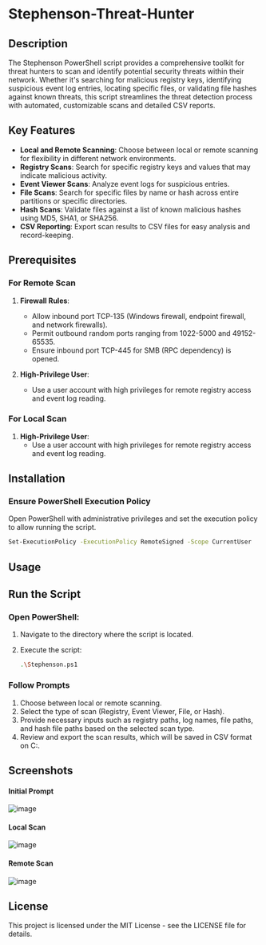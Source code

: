 # Stephenson-Threat-Hunter

## Description

The Stephenson PowerShell script provides a comprehensive toolkit for threat hunters to scan and identify potential security threats within their network. Whether it's searching for malicious registry keys, identifying suspicious event log entries, locating specific files, or validating file hashes against known threats, this script streamlines the threat detection process with automated, customizable scans and detailed CSV reports.

## Key Features

- **Local and Remote Scanning**: Choose between local or remote scanning for flexibility in different network environments.
- **Registry Scans**: Search for specific registry keys and values that may indicate malicious activity.
- **Event Viewer Scans**: Analyze event logs for suspicious entries.
- **File Scans**: Search for specific files by name or hash across entire partitions or specific directories.
- **Hash Scans**: Validate files against a list of known malicious hashes using MD5, SHA1, or SHA256.
- **CSV Reporting**: Export scan results to CSV files for easy analysis and record-keeping.

## Prerequisites

### For Remote Scan

1. **Firewall Rules**:
   - Allow inbound port TCP-135 (Windows firewall, endpoint firewall, and network firewalls).
   - Permit outbound random ports ranging from 1022-5000 and 49152-65535.
   - Ensure inbound port TCP-445 for SMB (RPC dependency) is opened.

2. **High-Privilege User**:
   - Use a user account with high privileges for remote registry access and event log reading.

### For Local Scan

1. **High-Privilege User**:
   - Use a user account with high privileges for remote registry access and event log reading.

## Installation

### Ensure PowerShell Execution Policy

Open PowerShell with administrative privileges and set the execution policy to allow running the script.

   ```sh
   Set-ExecutionPolicy -ExecutionPolicy RemoteSigned -Scope CurrentUser
   ```
## Usage

## Run the Script

### Open PowerShell:

1. Navigate to the directory where the script is located.
2. Execute the script:

    ```sh
    .\Stephenson.ps1
    ```

### Follow Prompts

1. Choose between local or remote scanning.
2. Select the type of scan (Registry, Event Viewer, File, or Hash).
3. Provide necessary inputs such as registry paths, log names, file paths, and hash file paths based on the selected scan type.
4. Review and export the scan results, which will be saved in CSV format on C:\.

## Screenshots

#### Initial Prompt

![image](https://github.com/muhammadtalaat/Stephenson_Threat_Hunter/assets/167099589/1a5dc44c-279f-41b2-b1be-c0c496d8e161)

#### Local Scan

![image](https://github.com/muhammadtalaat/Stephenson_Threat_Hunter/assets/167099589/567fb534-022d-4050-ae05-fd78f14f84fb)

#### Remote Scan

![image](https://github.com/muhammadtalaat/Stephenson_Threat_Hunter/assets/167099589/01965817-0734-4138-b45b-53d5706100fa)

## License

This project is licensed under the MIT License - see the LICENSE file for details.

